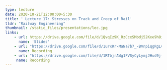 ```yaml
---
type: lecture
date: 2020-10-21T12:00:00+5:30
title: ' Lecture 17: Stresses on Track and Creep of Rail'
tldr: "Railway Engineering"
thumbnail: /static_files/presentations/lec.jpg
links: 
    - url: https://drive.google.com/file/d/1QvqIz9K_RzCcxSMbdj52Kxe9hOiq-JPv/view?usp=sharing
      name: 'Slides'
    - url: "https://drive.google.com/file/d/1urxRr-MaNa7b7_-BVnpiqgRgLvee_tPv/view?usp=sharing"
      name: Recording
    - url: "https://drive.google.com/file/d/1RTbjrAWg1FVSyCyLymjJHud9j-nDcFM7/view?usp=sharing"
     name: Recording
---
```

